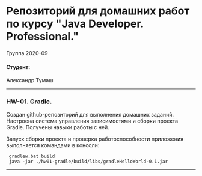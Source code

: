 # Репозиторий для домашних работ по курсу "Java Developer. Professional."

Группа 2020-09


#### Студент:

Александр Тумаш

---



### HW-01. Gradle.

Создан github-репозиторий для выполнения домашних заданий.
Настроена система управления зависимостями и сборки проекта Gradle. Получены навыки работы с ней.

Запуск сборки проекта и проверка работоспособности приложения выполняется командами в консоли:
```
 gradlew.bat build
 java -jar ./hw01-gradle/build/libs/gradleHelloWorld-0.1.jar
``` 
---
